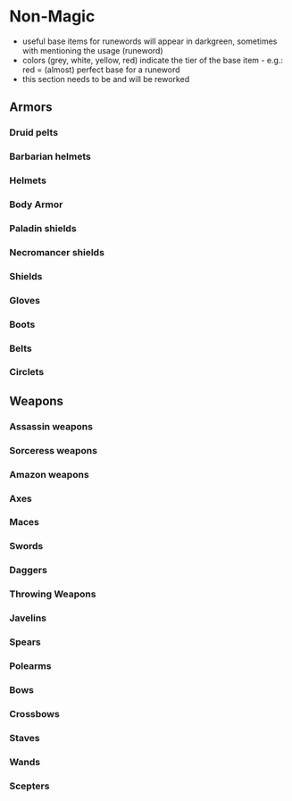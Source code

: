 # Non-Magic
* useful base items for runewords will appear in darkgreen, sometimes with mentioning the usage (runeword)
* colors (grey, white, yellow, red) indicate the tier of the base item - e.g.: red = (almost) perfect base for a runeword
* this section needs to be and will be reworked

## Armors
### Druid pelts
### Barbarian helmets
### Helmets
### Body Armor
### Paladin shields
### Necromancer shields
### Shields
### Gloves
### Boots
### Belts
### Circlets 

## Weapons
### Assassin weapons
### Sorceress weapons
### Amazon weapons 
### Axes
### Maces
### Swords
### Daggers
### Throwing Weapons
### Javelins
### Spears
### Polearms
### Bows
### Crossbows
### Staves
### Wands
### Scepters 

